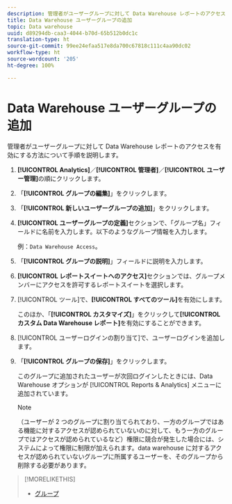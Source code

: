 ```yaml
---
description: 管理者がユーザーグループに対して Data Warehouse レポートのアクセスを有効にする方法について手順を説明します。
title: Data Warehouse ユーザーグループの追加
topic: Data warehouse
uuid: d89294db-caa3-4044-b70d-65b512b0dc1c
translation-type: ht
source-git-commit: 99ee24efaa517e8da700c67818c111c4aa90dc02
workflow-type: ht
source-wordcount: '205'
ht-degree: 100%

---
```



# Data Warehouse ユーザーグループの追加

管理者がユーザーグループに対して Data Warehouse レポートのアクセスを有効にする方法について手順を説明します。

1. **[!UICONTROL Analytics]**／**[!UICONTROL 管理者]**／**[!UICONTROL ユーザー管理]**&#x200B;の順にクリックします。
1. 「**[!UICONTROL グループの編集]**」をクリックします。
1. 「**[!UICONTROL 新しいユーザーグループの追加]**」をクリックします。
1. **[!UICONTROL ユーザーグループの定義]**&#x200B;セクションで、「グループ名」フィールドに名前を入力します。以下のようなグループ情報を入力します。

   例：`Data Warehouse Access`。
1. 「**[!UICONTROL グループの説明]**」フィールドに説明を入力します。
1. **[!UICONTROL レポートスイートへのアクセス]**&#x200B;セクションでは、グループメンバーにアクセスを許可するレポートスイートを選択します。
1. [!UICONTROL ツール]で、**[!UICONTROL すべてのツール]**&#x200B;を有効にします。

   このほか、「**[!UICONTROL カスタマイズ]**」をクリックして&#x200B;**[!UICONTROL カスタム Data Warehouse レポート]**&#x200B;を有効にすることができます。

1. [!UICONTROL ユーザーログインの割り当て]で、ユーザーログインを追加します。
1. 「**[!UICONTROL グループの保存]**」をクリックします。

   このグループに追加されたユーザーが次回ログインしたときには、Data Warehouse オプションが [!UICONTROL Reports &amp; Analytics] メニューに追加されています。

   >[!NOTE]
   >
   >（ユーザーが 2 つのグループに割り当てられており、一方のグループではある機能に対するアクセスが認められていないのに対して、もう一方のグループではアクセスが認められているなど）権限に競合が発生した場合には、システムによって権限に制限が加えられます。data warehouse に対するアクセスが認められていないグループに所属するユーザーを、そのグループから削除する必要があります。

>[!MORELIKETHIS]
>
>* [グループ ](/help/admin/user-management2/c-user-groups/groups.md)

